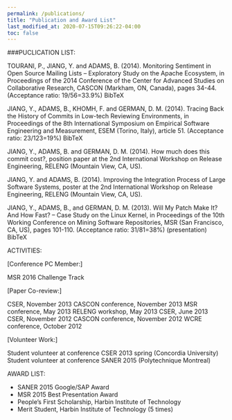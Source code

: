 ```yaml
---
permalink: /publications/
title: "Publication and Award List"
last_modified_at: 2020-07-15T09:26:22-04:00
toc: false
---
```


###PUCLICATION LIST:

TOURANI, P., JIANG, Y. and ADAMS, B. (2014). Monitoring Sentiment in Open Source Mailing Lists – Exploratory Study on the Apache Ecosystem, in Proceedings of the 2014 Conference of the Center for Advanced Studies on Collaborative Research, CASCON (Markham, ON, Canada), pages 34-44. (Acceptance ratio: 19/56=33.9%) BibTeX

JIANG, Y., ADAMS, B., KHOMH, F. and GERMAN, D. M. (2014). Tracing Back the History of Commits in Low-tech Reviewing Environments, in Proceedings of the 8th International Symposium on Empirical Software Engineering and Measurement, ESEM (Torino, Italy), article 51. (Acceptance ratio: 23/123=19%) BibTeX

JIANG, Y., ADAMS, B. and GERMAN, D. M. (2014). How much does this commit cost?, position paper at the 2nd International Workshop on Release Engineering, RELENG (Mountain View, CA, US).

JIANG, Y. and ADAMS, B. (2014). Improving the Integration Process of Large Software Systems, poster at the 2nd International Workshop on Release Engineering, RELENG (Mountain View, CA, US).

JIANG, Y., ADAMS, B., and GERMAN, D. M. (2013). Will My Patch Make It? And How Fast? – Case Study on the Linux Kernel, in Proceedings of the 10th Working Conference on Mining Software Repositories, MSR (San Francisco, CA, US), pages 101-110. (Acceptance ratio: 31/81=38%) (presentation) BibTeX


ACTIVITIES:

[Conference PC Member:]

MSR 2016 Challenge Track

[Paper Co-review:]

CSER, November 2013
CASCON conference, November 2013
MSR conference, May 2013
RELENG workshop, May 2013
CSER, June 2013
CSER, November 2012
CASCON conference, November 2012
WCRE conference, October 2012

[Volunteer Work:]

Student volunteer at conference CSER 2013 spring (Concordia University)
Student volunteer at conference SANER 2015 (Polytechnique Montreal)


AWARD LIST:


- SANER 2015 Google/SAP Award
- MSR 2015 Best Presentation Award
- People’s First Scholarship, Harbin Institute of Technology
- Merit Student, Harbin Institute of Technology (5 times)

